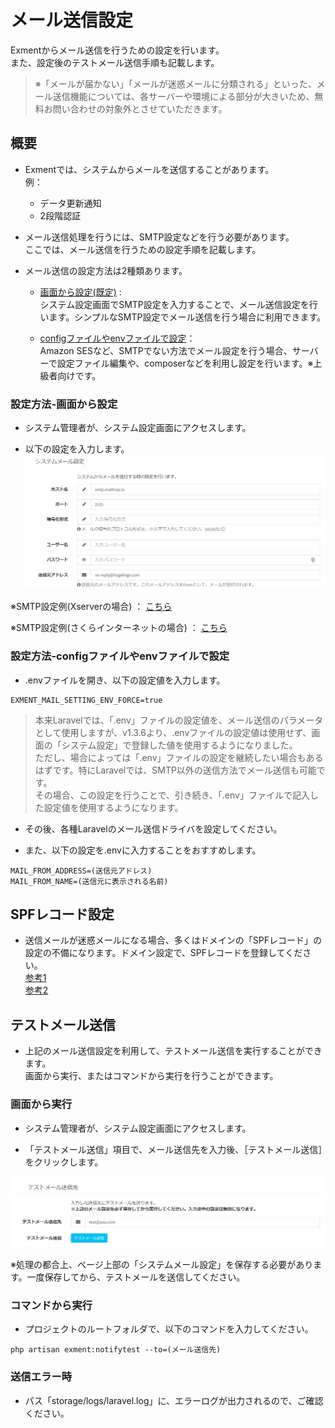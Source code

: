 # メール送信設定
Exmentからメール送信を行うための設定を行います。  
また、設定後のテストメール送信手順も記載します。  

> ※「メールが届かない」「メールが迷惑メールに分類される」といった、メール送信機能については、各サーバーや環境による部分が大きいため、無料お問い合わせの対象外とさせていただきます。  

## 概要
- Exmentでは、システムからメールを送信することがあります。  
例：
    - データ更新通知
    - 2段階認証

- メール送信処理を行うには、SMTP設定などを行う必要があります。  
ここでは、メール送信を行うための設定手順を記載します。

- メール送信の設定方法は2種類あります。
    - [画面から設定(既定)](#設定方法-画面から設定) :   
    システム設定画面でSMTP設定を入力することで、メール送信設定を行います。シンプルなSMTP設定でメール送信を行う場合に利用できます。
    
    - [configファイルやenvファイルで設定](#設定方法-configファイルやenvファイルで設定)：  
    Amazon SESなど、SMTPでない方法でメール設定を行う場合、サーバーで設定ファイル編集や、composerなどを利用し設定を行います。※上級者向けです。

### 設定方法-画面から設定
- システム管理者が、システム設定画面にアクセスします。

- 以下の設定を入力します。
![システム設定画面](img/system_setting/system_setting_mail.png)  

※SMTP設定例(Xserverの場合) ： [こちら](https://www.xserver.ne.jp/manual/man_mail_setting.php)  

※SMTP設定例(さくらインターネットの場合) ： [こちら](https://help.sakura.ad.jp/hc/ja/articles/206054132--%E3%83%A9%E3%82%A4%E3%83%88-%E3%82%B9%E3%82%BF%E3%83%B3%E3%83%80%E3%83%BC%E3%83%89-%E3%83%97%E3%83%AC%E3%83%9F%E3%82%A2%E3%83%A0-%E3%83%A1%E3%83%BC%E3%83%AB%E3%83%9C%E3%83%83%E3%82%AF%E3%82%B9-%E3%83%A1%E3%83%BC%E3%83%AB%E3%82%BD%E3%83%95%E3%83%88%E3%81%AE%E4%B8%80%E8%88%AC%E7%9A%84%E3%81%AA%E8%A8%AD%E5%AE%9A%E6%96%B9%E6%B3%95)  


### 設定方法-configファイルやenvファイルで設定
- .envファイルを開き、以下の設定値を入力します。

~~~
EXMENT_MAIL_SETTING_ENV_FORCE=true
~~~

> <span class="small">本来Laravelでは、「.env」ファイルの設定値を、メール送信のパラメータとして使用しますが、v1.3.6より、.envファイルの設定値は使用せず、画面の「システム設定」で登録した値を使用するようになりました。  
ただし、場合によっては「.env」ファイルの設定を継続したい場合もあるはずです。特にLaravelでは、SMTP以外の送信方法でメール送信も可能です。  
その場合、この設定を行うことで、引き続き、「.env」ファイルで記入した設定値を使用するようになります。</span>

- その後、各種Laravelのメール送信ドライバを設定してください。

- また、以下の設定を.envに入力することをおすすめします。

~~~
MAIL_FROM_ADDRESS=(送信元アドレス)
MAIL_FROM_NAME=(送信元に表示される名前)
~~~

## SPFレコード設定
- 送信メールが迷惑メールになる場合、多くはドメインの「SPFレコード」の設定の不備になります。ドメイン設定で、SPFレコードを登録してください。  
[参考1](https://sendgrid.kke.co.jp/blog/?p=3509)  
[参考2](https://salt.iajapan.org/wpmu/anti_spam/admin/operation/information/spf_i01/)  


## テストメール送信
- 上記のメール送信設定を利用して、テストメール送信を実行することができます。  
画面から実行、またはコマンドから実行を行うことができます。

### 画面から実行
- システム管理者が、システム設定画面にアクセスします。

- 「テストメール送信」項目で、メール送信先を入力後、［テストメール送信］をクリックします。

![システム設定画面](img/system_setting/system_setting_mail_testmail.png)  

※処理の都合上、ページ上部の「システムメール設定」を保存する必要があります。一度保存してから、テストメールを送信してください。


### コマンドから実行
- プロジェクトのルートフォルダで、以下のコマンドを入力してください。

~~~
php artisan exment:notifytest --to=(メール送信先)
~~~

### 送信エラー時
- パス「storage/logs/laravel.log」に、エラーログが出力されるので、ご確認ください。


